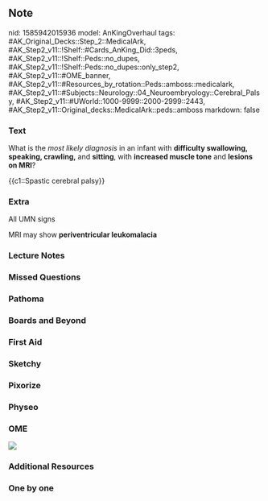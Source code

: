 ## Note
nid: 1585942015936
model: AnKingOverhaul
tags: #AK_Original_Decks::Step_2::MedicalArk, #AK_Step2_v11::!Shelf::#Cards_AnKing_Did::3peds, #AK_Step2_v11::!Shelf::Peds::no_dupes, #AK_Step2_v11::!Shelf::Peds::no_dupes::only_step2, #AK_Step2_v11::#OME_banner, #AK_Step2_v11::#Resources_by_rotation::Peds::amboss::medicalark, #AK_Step2_v11::#Subjects::Neurology::04_Neuroembryology::Cerebral_Palsy, #AK_Step2_v11::#UWorld::1000-9999::2000-2999::2443, #AK_Step2_v11::Original_decks::MedicalArk::peds::amboss
markdown: false

### Text
What is the <i>most likely diagnosis</i> in an infant with
<b>difficulty swallowing, speaking, crawling,</b> and
<b>sitting</b>, with <b>increased muscle tone</b> and <b>lesions on
MRI</b>?
<div>
  {{c1::Spastic cerebral palsy}}
</div>

### Extra
All UMN signs
<div>
  MRI may show <b>periventricular leukomalacia</b>
</div>

### Lecture Notes


### Missed Questions


### Pathoma


### Boards and Beyond


### First Aid


### Sketchy


### Pixorize


### Physeo


### OME
<div class="ome-widget">
  <a href="https://onlinemeded.org?ref=anki"><img src=
  "_OME_AnkiFlashcards_General_4.png"></a>
</div>

### Additional Resources


### One by one

